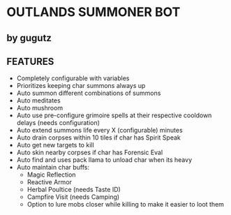 # OUTLANDS SUMMONER BOT

##

## by gugutz

## FEATURES

- Completely configurable with variables
- Prioritizes keeping char summons always up
- Auto summon different combinations of summons
- Auto meditates
- Auto mushroom
- Auto use pre-configure grimoire spells at their respective cooldown delays (needs configuration)
- Auto extend summons life every X (configurable) minutes
- Auto drain corpses within 10 tiles if char has Spirit Speak
- Auto get new targets to kill
- Auto skin nearby corpses if char has Forensic Eval
- Auto find and uses pack llama to unload char when its heavy
- Auto maintain char buffs:
  - Magic Reflection
  - Reactive Armor
  - Herbal Poultice (needs Taste ID)
  - Campfire Visit (needs Camping)
  - Option to lure mobs closer while killing to make it easier to loot them
